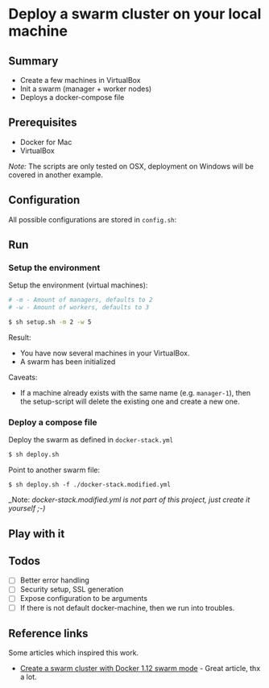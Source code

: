 # Deploy a swarm cluster on your local machine

## Summary

- Create a few machines in VirtualBox
- Init a swarm (manager + worker nodes)
- Deploys a docker-compose file

## Prerequisites

- Docker for Mac
- VirtualBox

_Note:_ The scripts are only tested on OSX, deployment on Windows will be covered in another example.

## Configuration

All possible configurations are stored in `config.sh`:

## Run

### Setup the environment

Setup the environment (virtual machines):

```sh
# -m - Amount of managers, defaults to 2
# -w - Amount of workers, defaults to 3

$ sh setup.sh -m 2 -w 5
```

Result:
- You have now several machines in your VirtualBox.
- A swarm has been initialized

Caveats:
- If a machine already exists with the same name (e.g. `manager-1`), then the setup-script will delete the existing one and create a new one.



### Deploy a compose file

Deploy the swarm as defined in `docker-stack.yml`

```sh
$ sh deploy.sh
```

Point to another swarm file:

```
$ sh deploy.sh -f ./docker-stack.modified.yml
```

_Note: _docker-stack.modified.yml is not part of this project, just create it yourself ;-)_

## Play with it



## Todos

- [ ] Better error handling
- [ ] Security setup, SSL generation
- [ ] Expose configuration to be arguments
- [ ] If there is not default docker-machine, then we run into troubles.

## Reference links

Some articles which inspired this work.

- [Create a swarm cluster with Docker 1.12 swarm mode](http://lucjuggery.com/blog/?p=566) - Great article, thx a lot.
